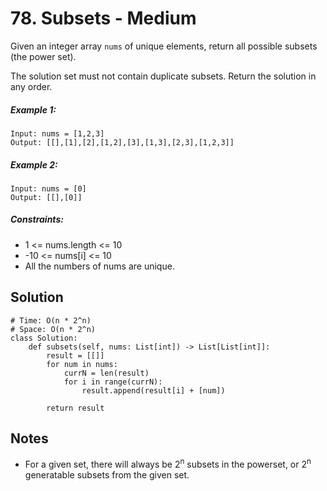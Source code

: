 # 78. Subsets - Medium

Given an integer array `nums` of unique elements, return all possible subsets (the power set).

The solution set must not contain duplicate subsets. Return the solution in any order.

##### Example 1:

```
Input: nums = [1,2,3]
Output: [[],[1],[2],[1,2],[3],[1,3],[2,3],[1,2,3]]
```

##### Example 2:

```
Input: nums = [0]
Output: [[],[0]]
```

##### Constraints:

- 1 <= nums.length <= 10
- -10 <= nums[i] <= 10
- All the numbers of nums are unique.

## Solution

```
# Time: O(n * 2^n)
# Space: O(n * 2^n)
class Solution:
    def subsets(self, nums: List[int]) -> List[List[int]]:
        result = [[]]
        for num in nums:
            currN = len(result)
            for i in range(currN):
                result.append(result[i] + [num])
                
        return result
```

## Notes
- For a given set, there will always be 2<sup>n</sup> subsets in the powerset, or 2<sup>n</sup> generatable subsets from the given set.